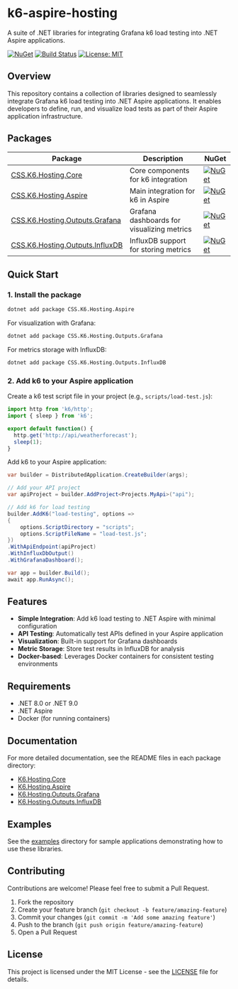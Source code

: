 # k6-aspire-hosting

A suite of .NET libraries for integrating Grafana k6 load testing into .NET Aspire applications.

[![NuGet](https://img.shields.io/nuget/v/CSS.K6.Hosting.Aspire.svg)](https://www.nuget.org/packages/CSS.K6.Hosting.Aspire)
[![Build Status](https://github.com/kfrancis/k6-aspire-hosting/workflows/publish/badge.svg)](https://github.com/kfrancis/k6-aspire-hosting/actions)
[![License: MIT](https://img.shields.io/badge/License-MIT-yellow.svg)](https://opensource.org/licenses/MIT)

## Overview

This repository contains a collection of libraries designed to seamlessly integrate Grafana k6 load testing into .NET Aspire applications. It enables developers to define, run, and visualize load tests as part of their Aspire application infrastructure.

## Packages

| Package | Description | NuGet |
| ------- | ----------- | ----- |
| [CSS.K6.Hosting.Core](./src/K6.Hosting.Core) | Core components for k6 integration | [![NuGet](https://img.shields.io/nuget/v/CSS.K6.Hosting.Core.svg)](https://www.nuget.org/packages/CSS.K6.Hosting.Core) |
| [CSS.K6.Hosting.Aspire](./src/K6.Hosting.Aspire) | Main integration for k6 in Aspire | [![NuGet](https://img.shields.io/nuget/v/CSS.K6.Hosting.Aspire.svg)](https://www.nuget.org/packages/CSS.K6.Hosting.Aspire) |
| [CSS.K6.Hosting.Outputs.Grafana](./src/K6.Hosting.Outputs.Grafana) | Grafana dashboards for visualizing metrics | [![NuGet](https://img.shields.io/nuget/v/CSS.K6.Hosting.Outputs.Grafana.svg)](https://www.nuget.org/packages/CSS.K6.Hosting.Outputs.Grafana) |
| [CSS.K6.Hosting.Outputs.InfluxDB](./src/K6.Hosting.Outputs.InfluxDB) | InfluxDB support for storing metrics | [![NuGet](https://img.shields.io/nuget/v/CSS.K6.Hosting.Outputs.InfluxDB.svg)](https://www.nuget.org/packages/CSS.K6.Hosting.Outputs.InfluxDB) |

## Quick Start

### 1. Install the package

```bash
dotnet add package CSS.K6.Hosting.Aspire
```

For visualization with Grafana:

```bash
dotnet add package CSS.K6.Hosting.Outputs.Grafana
```

For metrics storage with InfluxDB:

```bash
dotnet add package CSS.K6.Hosting.Outputs.InfluxDB
```

### 2. Add k6 to your Aspire application

Create a k6 test script file in your project (e.g., `scripts/load-test.js`):

```javascript
import http from 'k6/http';
import { sleep } from 'k6';

export default function() {
  http.get('http://api/weatherforecast');
  sleep(1);
}
```

Add k6 to your Aspire application:

```csharp
var builder = DistributedApplication.CreateBuilder(args);

// Add your API project
var apiProject = builder.AddProject<Projects.MyApi>("api");

// Add k6 for load testing
builder.AddK6("load-testing", options => 
{
    options.ScriptDirectory = "scripts";
    options.ScriptFileName = "load-test.js";
})
.WithApiEndpoint(apiProject)
.WithInfluxDbOutput()
.WithGrafanaDashboard();

var app = builder.Build();
await app.RunAsync();
```

## Features

- **Simple Integration**: Add k6 load testing to .NET Aspire with minimal configuration
- **API Testing**: Automatically test APIs defined in your Aspire application
- **Visualization**: Built-in support for Grafana dashboards
- **Metric Storage**: Store test results in InfluxDB for analysis
- **Docker-based**: Leverages Docker containers for consistent testing environments

## Requirements

- .NET 8.0 or .NET 9.0
- .NET Aspire
- Docker (for running containers)

## Documentation

For more detailed documentation, see the README files in each package directory:

- [K6.Hosting.Core](./src/K6.Hosting.Core/README.md)
- [K6.Hosting.Aspire](./src/K6.Hosting.Aspire/README.md)
- [K6.Hosting.Outputs.Grafana](./src/K6.Hosting.Outputs.Grafana/README.md)
- [K6.Hosting.Outputs.InfluxDB](./src/K6.Hosting.Outputs.InfluxDB/README.md)

## Examples

See the [examples](./examples) directory for sample applications demonstrating how to use these libraries.

## Contributing

Contributions are welcome! Please feel free to submit a Pull Request.

1. Fork the repository
2. Create your feature branch (`git checkout -b feature/amazing-feature`)
3. Commit your changes (`git commit -m 'Add some amazing feature'`)
4. Push to the branch (`git push origin feature/amazing-feature`)
5. Open a Pull Request

## License

This project is licensed under the MIT License - see the [LICENSE](LICENSE) file for details.
